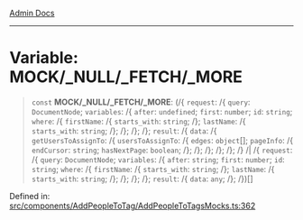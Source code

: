 [Admin Docs](/)

***

# Variable: MOCK/_NULL/_FETCH/_MORE

> `const` **MOCK/_NULL/_FETCH/_MORE**: (/{ `request`: /{ `query`: `DocumentNode`; `variables`: /{ `after`: `undefined`; `first`: `number`; `id`: `string`; `where`: /{ `firstName`: /{ `starts_with`: `string`; /}; `lastName`: /{ `starts_with`: `string`; /}; /}; /}; /}; `result`: /{ `data`: /{ `getUsersToAssignTo`: /{ `usersToAssignTo`: /{ `edges`: `object`[]; `pageInfo`: /{ `endCursor`: `string`; `hasNextPage`: `boolean`; /}; /}; /}; /}; /}; /} /| /{ `request`: /{ `query`: `DocumentNode`; `variables`: /{ `after`: `string`; `first`: `number`; `id`: `string`; `where`: /{ `firstName`: /{ `starts_with`: `string`; /}; `lastName`: /{ `starts_with`: `string`; /}; /}; /}; /}; `result`: /{ `data`: `any`; /}; /})[]

Defined in: [src/components/AddPeopleToTag/AddPeopleToTagsMocks.ts:362](https://github.com/PalisadoesFoundation/talawa-admin/blob/main/src/components/AddPeopleToTag/AddPeopleToTagsMocks.ts#L362)
